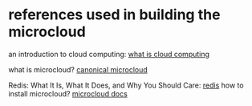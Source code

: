 # references used in building the microcloud


an introduction to cloud computing:
[what is cloud computing](https://www.cloudflare.com/learning/cloud/what-is-the-cloud/) 


what is microcloud?
[canonical microcloud](https://canonical.com/microcloud)

Redis: What It Is, What It Does, and Why You Should Care:
[redis](https://backendless.com/redis-what-it-is-what-it-does-and-why-you-should-care/#1670599762368-db4223a0-cc7a)
how to install microcloud?
[microcloud docs](https://canonical-microcloud.readthedocs-hosted.com/en/latest/)
